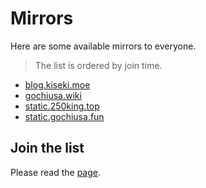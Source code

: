 # Mirrors

Here are some available mirrors to everyone.

> The list is ordered by join time.

- [blog.kiseki.moe](https://github.com/250king/gochiusa/blob/main/image/blog.kiseki.moe.md)
- [gochiusa.wiki](https://github.com/250king/gochiusa/blob/main/image/gochiusa.wiki.md)
- [static.250king.top](https://github.com/250king/gochiusa/blob/main/image/static.250king.top.md)
- [static.gochiusa.fun](https://github.com/250king/gochiusa/blob/main/image/static.gochiusa.fun.md)

## Join the list

Please read the [page](https://github.com/250king/gochiusa/tree/main/source).
